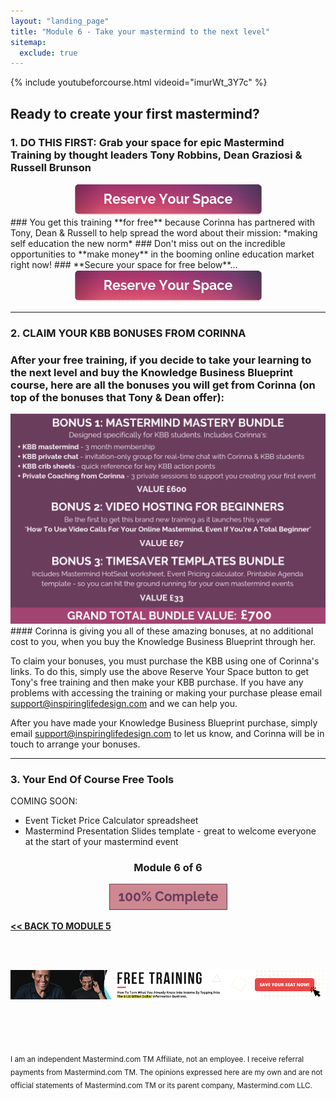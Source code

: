 ```yaml
---
layout: "landing_page"
title: "Module 6 - Take your mastermind to the next level"
sitemap:
  exclude: true  
---
```

 <div class="separator-2"></div>
 
{% include youtubeforcourse.html videoid="imurWt_3Y7c" %}

## Ready to create your first mastermind?
### **1. DO THIS FIRST:** Grab your space for **epic Mastermind Training** by thought leaders Tony Robbins, Dean Graziosi & Russell Brunson
<center>
<a href="http://bit.ly/freetrainingKBB" target="_blank" rel="noopener">
  <img src="/ff/masterminds/c19/buttons/reserve-your-space.png" alt="Reserve your space button">
</a>
</center>
### You get this training **for free** because Corinna has partnered with Tony, Dean & Russell to help spread the word about their mission:  *making self education the new norm*
### Don't miss out on the incredible opportunities to **make money** in the booming online education market right now!
### **Secure your space for free below**...
<center>
<a href="http://bit.ly/freetrainingKBB" target="_blank" rel="noopener">
  <img src="/ff/masterminds/c19/buttons/reserve-your-space.png" alt="Reserve your space button">
</a>
</center>

***

### **2. CLAIM YOUR KBB BONUSES FROM CORINNA**

### After your free training, if you decide to take your learning to the next level and buy the Knowledge Business Blueprint course, here are all the bonuses you will get from Corinna (on top of the bonuses that Tony & Dean offer):

<img src="/i/ff/mastermindcourse/bonuses.png" alt="Corinna is offering 3 special bonuses when purchasing the KBB through her. First is her Mastermind Mastery Bundle valued at £600, second is her new training How to use video calls for your online mastermind even if you are a total beginner which will retail at £67 and third is a timesaver templates bundle worth £33">

<br>
#### Corinna is giving you all of these amazing bonuses, at no additional cost to you, when you buy the Knowledge Business Blueprint through her.

To claim your bonuses, you must purchase the KBB using one of Corinna's links. To do this, simply use the above Reserve Your Space button to get Tony's free training and then make your KBB purchase. If you have any problems with accessing the training or making your purchase please email support@inspiringlifedesign.com and we can help you.

After you have made your Knowledge Business Blueprint purchase, simply email support@inspiringlifedesign.com to let us know, and Corinna will be in touch to arrange your bonuses.

***

### **3. Your End Of Course Free Tools**

COMING SOON:<br>
- Event Ticket Price Calculator spreadsheet
- Mastermind Presentation Slides template - great to welcome everyone at the start of your mastermind event

<center>
<h3>Module 6 of 6</h3>
<img src="/i/ff/mastermindcourse/progressbar6.png" alt="Progress bar 100% complete">
</center>

**[<< BACK TO MODULE 5](/ff/masterminds/c19/modules/module-5)**

<br><br>
<center>
<a href="https://dgachieve.com/joining?source=ILDmmcoursebanner&a=1899" target="blank" rel="noopener"><img src="/i/ads/kbb/970x90.jpg" /></a>
</center>

<br><br><br>

<sub>I am an independent Mastermind.com TM Affiliate, not an employee. I receive referral payments from Mastermind.com TM. The opinions expressed here are my own and are not official statements of Mastermind.com TM or its parent company, Mastermind.com LLC.</sub>